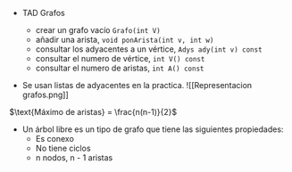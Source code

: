 * TAD Grafos
	* crear un grafo vacío `Grafo(int V)`
	* añadir una arista, `void ponArista(int v, int w)`
	* consultar los adyacentes a un vértice, `Adys ady(int v) const`
	* consultar el numero de vértice, `int V() const`
	* consultar el numero de aristas, `int A() const`

* Se usan listas de adyacentes en la practica.
![[Representacion grafos.png]]

$\text{Máximo de aristas} = \frac{n(n-1)}{2}$

* Un árbol libre es un tipo de grafo que tiene las siguientes propiedades:
	* Es conexo
	* No tiene ciclos
	* n nodos, n - 1 aristas
